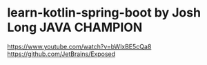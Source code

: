 # learn-kotlin-spring-boot by Josh Long JAVA CHAMPION <br>
https://www.youtube.com/watch?v=bWlxBE5cQa8 <br>
https://github.com/JetBrains/Exposed

